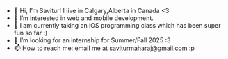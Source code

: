 - 👋 Hi, I’m Savitur! I live in Calgary,Alberta in Canada <3
- 👀 I’m interested in web and mobile development.
- 🌱 I am currently taking an iOS programming class which has been super fun so far :)
- 💞️ I’m looking for an internship for Summer/Fall 2025 :3
- 📫 How to reach me: email me at saviturmaharaj@gmail.com :p

<!---
Vergeful/Vergeful is a ✨ special ✨ repository because its `README.md` (this file) appears on your GitHub profile.
You can click the Preview link to take a look at your changes.
--->
